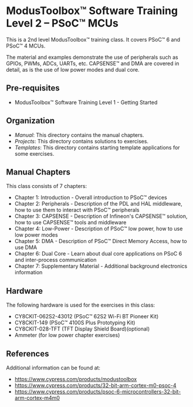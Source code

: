 # ModusToolbox™ Software Training Level 2 – PSoC™ MCUs

This is a 2nd level ModusToolbox™ training class. It covers PSoC™ 6 and PSoC™ 4 MCUs.

The material and examples demonstrate the use of peripherals such as GPIOs, PWMs, ADCs,
UARTs, etc. CAPSENSE™ and DMA are covered in detail, as is the use of low power modes and dual core.

## Pre-requisites

- ModusToolbox™ Software Training Level 1 - Getting Started

## Organization

- *Manual*:    This directory contains the manual chapters.
- *Projects*:  This directory contains solutions to exercises.
- *Templates*: This directory contains starting template applications for some exercises.

## Manual Chapters

This class consists of 7 chapters:
- Chapter 1: Introduction - Overall introduction to PSoC™ devices
- Chapter 2: Peripherals - Description of the PDL and HAL middleware, how to use them to interact with PSoC™ peripherals
- Chapter 3: CAPSENSE - Description of Infineon's CAPSENSE™ solution, how to use CAPSENSE™ tools and middleware
- Chapter 4: Low-Power - Description of PSoC™ low power, how to use low power modes
- Chapter 5: DMA - Description of PSoC™ Direct Memory Access, how to use DMA
- Chapter 6: Dual Core - Learn about dual core applications on PSoC 6 and inter-process communication
- Chapter 7: Supplementary Material - Additional background electronics information

## Hardware

The following hardware is used for the exercises in this class:

- CY8CKIT-062S2-43012 (PSoC™ 62S2 Wi-Fi BT Pioneer Kit)
- CY8CKIT-149 (PSoC™ 4100S Plus Prototyping Kit)
- CY8CKIT-028-TFT (TFT Display Shield Board)(optional)
- Ammeter (for low power chapter exercises)

## References

Additional information can be found at:
- https://www.cypress.com/products/modustoolbox
- https://www.cypress.com/products/32-bit-arm-cortex-m0-psoc-4
- https://www.cypress.com/products/psoc-6-microcontrollers-32-bit-arm-cortex-m4m0
